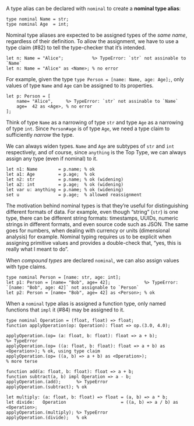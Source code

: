 A type alias can be declared with `nominal` to create a **nominal type alias**:
```cp
type nominal Name = str;
type nominal Age  = int;
```
Nominal type aliases are expected to be assigned types of the *same name*, regardless of their definition.
To allow the assignment, we have to use a type claim (#82) to tell the type-checker that it’s intended.
```cp
let n: Name = "Alice";           %> TypeError: `str` not assinable to `Name`
let n: Name = "Alice" as <Name>; % no error
```
For example, given the type `type Person = [name: Name, age: Age];`, only values of type `Name` and `Age` can be assigned to its properties.
```cp
let p: Person = [
	name= "Alice",     %> TypeError: `str` not assinable to `Name`
	age=  42 as <Age>, % no error
];
```
Think of type `Name` as a narrowing of type `str` and type `Age` as a narrowing of type `int`. Since `Person#age` is of type `Age`, we need a type claim to sufficiently *narrow* the type.

We can always widen types. `Name` and `Age` are subtypes of `str` and `int` respectively, and of course, since `anything` is the Top Type, we can always assign any type (even if nominal) to it.
```cp
let n1: Name        = p.name; % ok
let a1: Age         = p.age;  % ok
let n2: str         = p.name; % ok (widening)
let a2: int         = p.age;  % ok (widening)
let var u: anything = p.name; % ok (widening)
set u               = p.age;  % allowed reassignment
```

The motivation behind nominal types is that they’re useful for distinguishing different formats of data. For example, even though “string” (`str`) is one type, there can be different string formats: timestamps, UUIDs, numeric strings in different formats, and even source code such as JSON. The same goes for numbers, when dealing with currency or units (dimensional analysis) for example. Nominal typing requires us to be explicit when assigning primitive values and provides a double-check that, “yes, this is really what I meant to do”.

When *compound types* are declared `nominal`, we can also assign values with type claims.
```cp
type nominal Person = [name: str, age: int];
let p1: Person = [name= "Bob", age= 42];             %> TypeError: `[name: "Bob", age: 42]` not assignable to `Person`
let p2: Person = [name= "Bob", age= 42] as <Person>; % ok
```

When a `nominal` type alias is assigned a function type, only named functions that `impl` it (#84) may be assigned to it.
```cp
type nominal Operation = (float, float) => float;
function applyOperation(op: Operation): float => op.(3.0, 4.0);

applyOperation.(op= (a: float, b: float): float => a + b);                  %> TypeError
applyOperation.(op= ((a: float, b: float): float => a + b) as <Operation>); % ok, using type claim
applyOperation.(op= ((a, b) => a + b) as <Operation>);                      % more terse

function add(a: float, b: float): float => a + b;
function subtract(a, b) impl Operation => a - b;
applyOperation.(add);      %> TypeError
applyOperation.(subtract); % ok

let multiply: (a: float, b: float) => float = (a, b) => a * b;
let divide:   Operation                     = ((a, b) => a / b) as <Operation>;
applyOperation.(multiply); %> TypeError
applyOperation.(divide);   % ok
```
